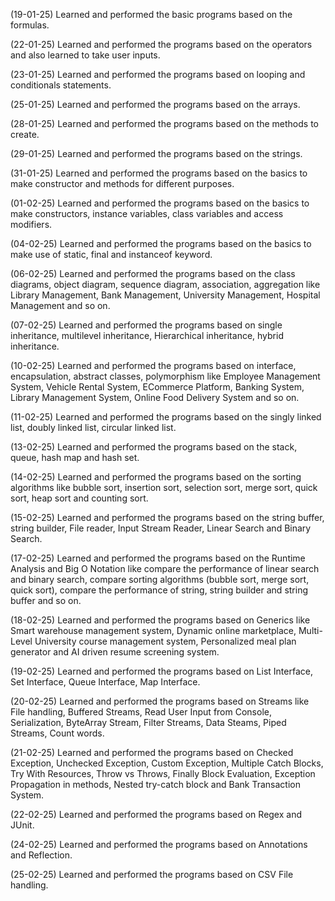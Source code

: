 
(19-01-25)
Learned and performed the basic programs based on the formulas.

(22-01-25)
Learned and performed the programs based on the operators and also learned to take user inputs. 

(23-01-25)
Learned and performed the programs based on looping and conditionals statements.

(25-01-25)
Learned and performed the programs based on the arrays.

(28-01-25)
Learned and performed the programs based on the methods to create.

(29-01-25)
Learned and performed the programs based on the strings.

(31-01-25)
Learned and performed the programs based on the basics to make constructor and methods for different purposes.

(01-02-25)
Learned and performed the programs based on the basics to make constructors, instance variables, class variables and access modifiers.

(04-02-25)
Learned and performed the programs based on the basics to make use of static, final and instanceof keyword.

(06-02-25)
Learned and performed the programs based on the class diagrams, object diagram, sequence diagram, association, aggregation like Library Management, Bank Management, University Management, Hospital Management and so on.

(07-02-25)
Learned and performed the programs based on single inheritance, multilevel inheritance, Hierarchical inheritance, hybrid inheritance.

(10-02-25)
Learned and performed the programs based on interface, encapsulation, abstract classes, polymorphism like Employee Management System, Vehicle Rental System, ECommerce Platform, Banking System, Library Management System, Online Food Delivery System and so on.

(11-02-25)
Learned and performed the programs based on the singly linked list, doubly linked list, circular linked list. 

(13-02-25)
Learned and performed the programs based on the stack, queue, hash map and hash set.

(14-02-25)
Learned and performed the programs based on the sorting algorithms like bubble sort, insertion sort, selection sort, merge sort, quick sort, heap sort and counting sort.

(15-02-25)
Learned and performed the programs based on the string buffer, string builder, File reader, Input Stream Reader, Linear Search and Binary Search.

(17-02-25)
Learned and performed the programs based on the Runtime Analysis and Big O Notation like compare the performance of linear search and binary search, compare sorting algorithms (bubble sort, merge sort, quick sort), compare the performance of string, string builder and string buffer and so on. 

(18-02-25)
Learned and performed the programs based on Generics like Smart warehouse management system, Dynamic online marketplace, Multi-Level University course management system, Personalized meal plan generator and AI driven resume screening system. 

(19-02-25)
Learned and performed the programs based on List Interface, Set Interface, Queue Interface, Map Interface.

(20-02-25)
Learned and performed the programs based on Streams like File handling, Buffered Streams, Read User Input from Console, Serialization, ByteArray Stream, Filter Streams, Data Steams, Piped Streams, Count words.

(21-02-25)
Learned and performed the programs based on Checked Exception, Unchecked Exception, Custom Exception, Multiple Catch Blocks, Try With Resources, Throw vs Throws, Finally Block Evaluation, Exception Propagation in methods, Nested try-catch block and Bank Transaction System.

(22-02-25)
Learned and performed the programs based on Regex and JUnit.

(24-02-25)
Learned and performed the programs based on Annotations and Reflection.

(25-02-25)
Learned and performed the programs based on CSV File handling.